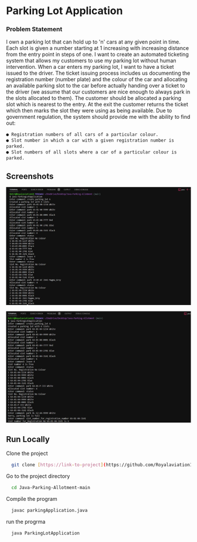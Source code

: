 
# Parking Lot Application

### Problem Statement
I own a parking lot that can hold up to 'n' cars at any given point in time. Each slot is given a number starting at 1 increasing with increasing distance from the entry point in steps of one. I want to create an automated ticketing system that allows my customers to use my parking lot without human intervention. 
When a car enters my parking lot, I want to have a ticket issued to the driver. The ticket issuing process includes us documenting the registration number (number plate) and the colour of the car and allocating an available parking slot to the car before actually handing over a ticket to the driver (we assume that our customers are nice enough to always park in the slots allocated to them). The customer should be allocated a parking slot which is nearest to the entry. At the exit the customer returns the ticket which then marks the slot they were using as being available. 
Due to government regulation, the system should provide me with the ability to find out: 

    ● Registration numbers of all cars of a particular colour. 
    ● Slot number in which a car with a given registration number is parked.
    ● Slot numbers of all slots where a car of a particular colour is parked. 
    



## Screenshots

![App Screenshot](https://github.com/Royalaviation18/Java-Parking-Allotment/blob/main/appScreenShots/run.jpg)

![App Screenshot](https://github.com/Royalaviation18/Java-Parking-Allotment/blob/main/appScreenShots/run2.jpg)


## Run Locally

Clone the project

```bash
  git clone [https://link-to-project](https://github.com/Royalaviation18/Java-Parking-Allotment)
```

Go to the project directory

```bash
  cd Java-Parking-Allotment-main
```

Compile the program

```bash
  javac parkingApplication.java
```

run the progrma

```bash
  java ParkingLotApplication
```

